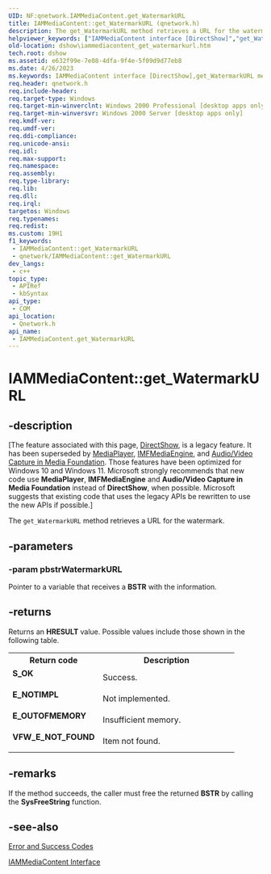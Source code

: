 ```yaml
---
UID: NF:qnetwork.IAMMediaContent.get_WatermarkURL
title: IAMMediaContent::get_WatermarkURL (qnetwork.h)
description: The get_WatermarkURL method retrieves a URL for the watermark.
helpviewer_keywords: ["IAMMediaContent interface [DirectShow]","get_WatermarkURL method","IAMMediaContent.get_WatermarkURL","IAMMediaContent::get_WatermarkURL","IAMMediaContentget_WatermarkURL","dshow.iammediacontent_get_watermarkurl","get_WatermarkURL","get_WatermarkURL method [DirectShow]","get_WatermarkURL method [DirectShow]","IAMMediaContent interface","qnetwork/IAMMediaContent::get_WatermarkURL"]
old-location: dshow\iammediacontent_get_watermarkurl.htm
tech.root: dshow
ms.assetid: e632f99e-7e08-4dfa-9f4e-5f09d9d77eb8
ms.date: 4/26/2023
ms.keywords: IAMMediaContent interface [DirectShow],get_WatermarkURL method, IAMMediaContent.get_WatermarkURL, IAMMediaContent::get_WatermarkURL, IAMMediaContentget_WatermarkURL, dshow.iammediacontent_get_watermarkurl, get_WatermarkURL, get_WatermarkURL method [DirectShow], get_WatermarkURL method [DirectShow],IAMMediaContent interface, qnetwork/IAMMediaContent::get_WatermarkURL
req.header: qnetwork.h
req.include-header: 
req.target-type: Windows
req.target-min-winverclnt: Windows 2000 Professional [desktop apps only]
req.target-min-winversvr: Windows 2000 Server [desktop apps only]
req.kmdf-ver: 
req.umdf-ver: 
req.ddi-compliance: 
req.unicode-ansi: 
req.idl: 
req.max-support: 
req.namespace: 
req.assembly: 
req.type-library: 
req.lib: 
req.dll: 
req.irql: 
targetos: Windows
req.typenames: 
req.redist: 
ms.custom: 19H1
f1_keywords:
 - IAMMediaContent::get_WatermarkURL
 - qnetwork/IAMMediaContent::get_WatermarkURL
dev_langs:
 - c++
topic_type:
 - APIRef
 - kbSyntax
api_type:
 - COM
api_location:
 - Qnetwork.h
api_name:
 - IAMMediaContent.get_WatermarkURL
---
```


# IAMMediaContent::get_WatermarkURL


## -description

\[The feature associated with this page, [DirectShow](/windows/win32/directshow/directshow), is a legacy feature. It has been superseded by [MediaPlayer](/uwp/api/Windows.Media.Playback.MediaPlayer), [IMFMediaEngine](/windows/win32/api/mfmediaengine/nn-mfmediaengine-imfmediaengine), and [Audio/Video Capture in Media Foundation](windows/win32/medfound/audio-video-capture-in-media-foundation). Those features have been optimized for Windows 10 and Windows 11. Microsoft strongly recommends that new code use **MediaPlayer**, **IMFMediaEngine** and **Audio/Video Capture in Media Foundation** instead of **DirectShow**, when possible. Microsoft suggests that existing code that uses the legacy APIs be rewritten to use the new APIs if possible.\]

The <code>get_WatermarkURL</code> method retrieves a URL for the watermark.

## -parameters

### -param pbstrWatermarkURL

Pointer to a variable that receives a <b>BSTR</b> with the information.

## -returns

Returns an <b>HRESULT</b> value. Possible values include those shown in the following table.

<table>
<tr>
<th>Return code</th>
<th>Description</th>
</tr>
<tr>
<td width="40%">
<dl>
<dt><b>S_OK</b></dt>
</dl>
</td>
<td width="60%">
Success.

</td>
</tr>
<tr>
<td width="40%">
<dl>
<dt><b>E_NOTIMPL</b></dt>
</dl>
</td>
<td width="60%">
Not implemented.

</td>
</tr>
<tr>
<td width="40%">
<dl>
<dt><b>E_OUTOFMEMORY</b></dt>
</dl>
</td>
<td width="60%">
Insufficient memory.

</td>
</tr>
<tr>
<td width="40%">
<dl>
<dt><b>VFW_E_NOT_FOUND</b></dt>
</dl>
</td>
<td width="60%">
Item not found.

</td>
</tr>
</table>

## -remarks

If the method succeeds, the caller must free the returned <b>BSTR</b> by calling the <b>SysFreeString</b> function.

## -see-also

<a href="/windows/desktop/DirectShow/error-and-success-codes">Error and Success Codes</a>



<a href="/windows/desktop/api/qnetwork/nn-qnetwork-iammediacontent">IAMMediaContent Interface</a>